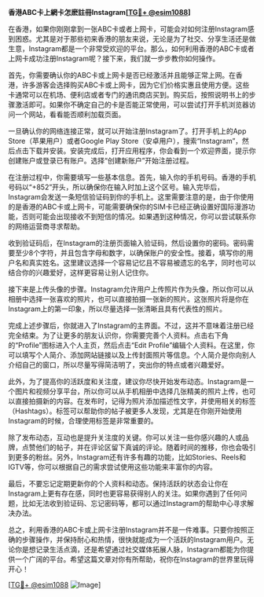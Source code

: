 **香港ABC卡上網卡怎麽註冊Instagram[[TG💪+ @esim1088](https://t.me/s/esim1088)]**

在香港，如果你刚刚拿到一张ABC卡或者上网卡，可能会对如何注册Instagram感到困惑。尤其是对于那些初来香港的朋友来说，无论是为了社交、分享生活还是做生意，Instagram都是一个非常受欢迎的平台。那么，如何利用香港的ABC卡或者上网卡成功注册Instagram呢？接下来，我们就一步步教你如何操作。

首先，你需要确认你的ABC卡或上网卡是否已经激活并且能够正常上网。在香港，许多游客会选择购买ABC卡或上网卡，因为它们价格实惠且使用方便。这些卡通常可以在机场、便利店或者专门的通讯商店买到。购买后，按照说明书上的步骤激活即可。如果你不确定自己的卡是否能正常使用，可以尝试打开手机浏览器访问一个网站，看看能否顺利加载页面。

一旦确认你的网络连接正常，就可以开始注册Instagram了。打开手机上的App Store（苹果用户）或者Google Play Store（安卓用户），搜索“Instagram”，然后点击下载并安装。安装完成后，打开应用程序，你会看到一个欢迎界面，提示你创建账户或登录已有账户。选择“创建新账户”开始注册过程。

在注册过程中，你需要填写一些基本信息。首先，输入你的手机号码。香港的手机号码以“+852”开头，所以确保你在输入时加上这个区号。输入完毕后，Instagram会发送一条短信验证码到你的手机上。这里需要注意的是，由于你使用的是香港的ABC卡或上网卡，可能需要确保你的SIM卡已经正确设置好国际漫游功能，否则可能会出现接收不到短信的情况。如果遇到这种情况，你可以尝试联系你的网络运营商寻求帮助。

收到验证码后，在Instagram的注册页面输入验证码，然后设置你的密码。密码需要至少8个字符，并且包含字母和数字，以确保账户的安全性。接着，填写你的用户名和真实姓名。这里建议选择一个容易记忆且不容易被遗忘的名字，同时也可以结合你的兴趣爱好，这样更容易让别人记住你。

接下来是上传头像的步骤。Instagram允许用户上传照片作为头像，所以你可以从相册中选择一张喜欢的照片，也可以直接拍摄一张新的照片。这张照片将是你在Instagram上的第一印象，所以尽量选择一张清晰且具有代表性的照片。

完成上述步骤后，你就进入了Instagram的主界面。不过，这并不意味着注册已经完全结束。为了让更多的朋友认识你，你需要完善个人资料。点击右下角的“Profile”图标进入个人主页，然后点击“Edit Profile”编辑个人资料。在这里，你可以填写个人简介、添加网站链接以及上传封面照片等信息。个人简介是你向别人介绍自己的窗口，所以尽量写得简洁明了，突出你的特点或者兴趣爱好。

此外，为了提高你的活跃度和关注度，建议你尽快开始发布动态。Instagram是一个图片和视频分享平台，所以你可以从手机相册中选择几张精美的照片上传，也可以直接拍摄新的内容。在发布时，记得为照片添加描述性文字，并使用相关的标签（Hashtags）。标签可以帮助你的帖子被更多人发现，尤其是在你刚开始使用Instagram的时候，合理使用标签是非常重要的。

除了发布动态，互动也是提升关注度的关键。你可以关注一些你感兴趣的人或品牌，点赞他们的帖子，并在评论区留下真诚的评论。随着时间的推移，你也会吸引到更多的粉丝。另外，Instagram还有许多有趣的功能，比如Stories、Reels和IGTV等，你可以根据自己的需求尝试使用这些功能来丰富你的内容。

最后，不要忘记定期更新你的个人资料和动态。保持活跃的状态会让你在Instagram上更有存在感，同时也更容易获得别人的关注。如果你遇到了任何问题，比如无法收到验证码、忘记密码等，都可以通过Instagram的帮助中心寻求解决办法。

总之，利用香港的ABC卡或上网卡注册Instagram并不是一件难事。只要你按照正确的步骤操作，并保持耐心和热情，很快就能成为一个活跃的Instagram用户。无论你是想记录生活点滴，还是希望通过社交媒体拓展人脉，Instagram都能为你提供一个广阔的平台。希望这篇文章对你有所帮助，祝你在Instagram的世界里玩得开心！

[[TG💪+ @esim1088](https://t.me/s/esim1088) ![Image](https://i.postimg.cc/4NQfJmqS/Snipaste-2025-05-13-00-14-12.png)]
